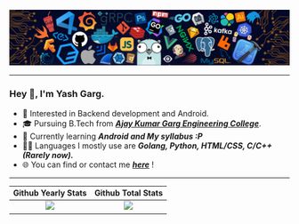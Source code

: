 ![](https://github.com/Yash-Garg/Yash-Garg/blob/master/header.png)

---
### Hey 👋, I'm Yash Garg.

* 🧐   Interested in Backend development and Android.
* 🎓   Pursuing B.Tech from <i><a href="https://www.akgec.ac.in/" target="_blank"> <b>Ajay Kumar Garg Engineering College</b></a></i>. 
* 🌱   Currently learning _**Android and My syllabus :P**_
* ✍🏻   Languages I mostly use are _**Golang, Python, HTML/CSS, C/C++ (Rarely now).**_
* 🌐   You can find or contact me _**[here](https://linktr.ee/yashgarg)**_ !
---
Github Yearly Stats             |  Github Total Stats
:-------------------------:|:-------------------------:
![](https://github-readme-stats.vercel.app/api?username=yash-garg&show_icons=true&theme=dark&count_private=true)  |  ![](https://github-readme-streak-stats.herokuapp.com/?user=yash-garg&theme=dark)
